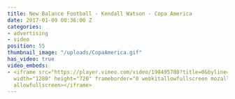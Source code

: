 ```yaml
---
title: New Balance Football - Kendall Watson - Copa America
date: 2017-01-09 00:36:00 Z
categories:
- advertising
- video
position: 55
thumbnail_image: "/uploads/CopaAmerica.gif"
has_video: true
video_embeds:
- <iframe src="https://player.vimeo.com/video/198495780?title=0&byline=0&portrait=0"
  width="1280" height="720" frameborder="0 webkitallowfullscreen mozallowfullscreen
  allowfullscreen></iframe>
---
```


